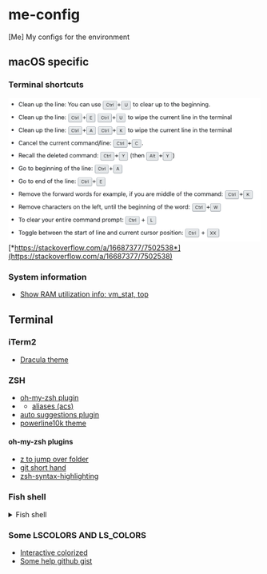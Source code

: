 # me-config
[Me] My configs for the environment

## macOS specific

### Terminal shortcuts
![terminal shortcuts](./support/terminal_shortcuts.png)  
[*https://stackoverflow.com/a/16687377/7502538*](https://stackoverflow.com/a/16687377/7502538)

### System information
- [Show RAM utilization info: vm_stat, top](https://gist.github.com/aalexren/4dba2b850928077e41d3ee2840a15e5b)

## Terminal

### iTerm2
- [Dracula theme](https://draculatheme.com/iterm)

### ZSH
- [oh-my-zsh plugin](https://github.com/ohmyzsh/ohmyzsh/wiki/Plugins)
- - [aliases (acs)](https://github.com/ohmyzsh/ohmyzsh/tree/master/plugins/aliases)
- [auto suggestions plugin](https://github.com/zsh-users/zsh-autosuggestions)
- [powerline10k theme](https://github.com/romkatv/powerlevel10k)

#### oh-my-zsh plugins
- [z to jump over folder](https://github.com/ohmyzsh/ohmyzsh/tree/master/plugins/z)
- [git short hand](https://github.com/ohmyzsh/ohmyzsh/tree/master/plugins/git)
- [zsh-syntax-highlighting](https://github.com/zsh-users/zsh-syntax-highlighting/blob/master/INSTALL.md)

### Fish shell
<details>
<summary>Fish shell</summary>

- [Make default shell](https://stackoverflow.com/questions/453236/how-can-i-set-my-default-shell-on-a-mac-e-g-to-fish)
- [Fisher plugin manager](https://github.com/jorgebucaran/fisher)
- [Git plugin](https://github.com/jhillyerd/plugin-git) (install using fisher, not omf)
- [Tide theme like powerline10k](https://github.com/IlanCosman/tide)
- [Z (to easy navigate)](https://github.com/rupa/z)
- [Sponge to clear unrelated history](https://github.com/meaningful-ooo/sponge)
- [Dracula colors](https://github.com/dracula/fish)
- [fish-exa (beauty ls and exa)](https://github.com/gazorby/fish-exa)
- [Bat (better cat command)](https://github.com/sharkdp/bat)
- [fd (easy find command)](https://github.com/sharkdp/fd)
</details>

### Some LSCOLORS AND LS_COLORS
- [Interactive colorized](https://geoff.greer.fm/lscolors/)
- [Some help github gist](https://gist.github.com/aalexren/f840430608e80f1cdbf466a0c585f45e)

